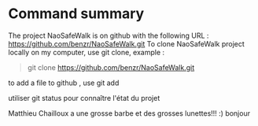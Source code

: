 # Command summary

The project NaoSafeWalk is on github with the following URL : https://github.com/benzr/NaoSafeWalk.git
To clone NaoSafeWalk project locally on my computer, use git clone, example :
> git clone https://github.com/benzr/NaoSafeWalk.git

to add a file to github , use git add

utiliser git status pour connaître l'état du projet

Matthieu Chailloux a une grosse barbe et des grosses lunettes!!! :)
 bonjour
